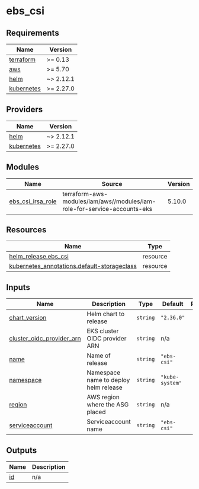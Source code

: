 # ebs_csi

<!-- BEGIN_TF_DOCS -->
## Requirements

| Name | Version |
|------|---------|
| <a name="requirement_terraform"></a> [terraform](#requirement\_terraform) | >= 0.13 |
| <a name="requirement_aws"></a> [aws](#requirement\_aws) | >= 5.70 |
| <a name="requirement_helm"></a> [helm](#requirement\_helm) | ~> 2.12.1 |
| <a name="requirement_kubernetes"></a> [kubernetes](#requirement\_kubernetes) | >= 2.27.0 |

## Providers

| Name | Version |
|------|---------|
| <a name="provider_helm"></a> [helm](#provider\_helm) | ~> 2.12.1 |
| <a name="provider_kubernetes"></a> [kubernetes](#provider\_kubernetes) | >= 2.27.0 |

## Modules

| Name | Source | Version |
|------|--------|---------|
| <a name="module_ebs_csi_irsa_role"></a> [ebs\_csi\_irsa\_role](#module\_ebs\_csi\_irsa\_role) | terraform-aws-modules/iam/aws//modules/iam-role-for-service-accounts-eks | 5.10.0 |

## Resources

| Name | Type |
|------|------|
| [helm_release.ebs_csi](https://registry.terraform.io/providers/hashicorp/helm/latest/docs/resources/release) | resource |
| [kubernetes_annotations.default-storageclass](https://registry.terraform.io/providers/hashicorp/kubernetes/latest/docs/resources/annotations) | resource |

## Inputs

| Name | Description | Type | Default | Required |
|------|-------------|------|---------|:--------:|
| <a name="input_chart_version"></a> [chart\_version](#input\_chart\_version) | Helm chart to release | `string` | `"2.36.0"` | no |
| <a name="input_cluster_oidc_provider_arn"></a> [cluster\_oidc\_provider\_arn](#input\_cluster\_oidc\_provider\_arn) | EKS cluster OIDC provider ARN | `string` | n/a | yes |
| <a name="input_name"></a> [name](#input\_name) | Name of release | `string` | `"ebs-csi"` | no |
| <a name="input_namespace"></a> [namespace](#input\_namespace) | Namespace name to deploy helm release | `string` | `"kube-system"` | no |
| <a name="input_region"></a> [region](#input\_region) | AWS region where the ASG placed | `string` | n/a | yes |
| <a name="input_serviceaccount"></a> [serviceaccount](#input\_serviceaccount) | Serviceaccount name | `string` | `"ebs-csi"` | no |

## Outputs

| Name | Description |
|------|-------------|
| <a name="output_id"></a> [id](#output\_id) | n/a |
<!-- END_TF_DOCS -->
